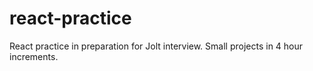# react-practice

React practice in preparation for Jolt interview.  Small projects in 4 hour increments.
